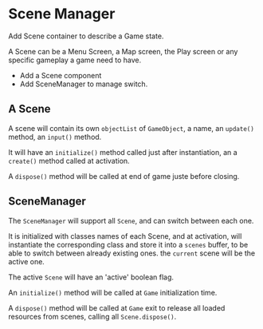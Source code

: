 # Scene Manager

Add Scene container to describe a Game state.

A Scene can be a Menu Screen, a Map screen, the Play screen or any specific gameplay a game need to have.

- Add a Scene component
- Add SceneManager to manage switch.

## A Scene

A scene will contain its own `objectList` of `GameObject`, a name, an `update()` method, an `input()` method.

It will have an `initialize()` method called just after instantiation, an a `create()` method called at activation.

A `dispose()` method will be called at end of game juste before closing.

## SceneManager

The `SceneManager` will support all `Scene`, and can switch between each one.

It is initialized with classes names of each Scene, and at activation, will instantiate the corresponding class and store it into a `scenes` buffer, to be able to switch between already existing ones. the `current` scene will be the active one.

The active `Scene` will have an 'active' boolean flag.

An `initialize()` method will be called at `Game` initialization time.

A `dispose()` method will be called at `Game` exit to release all loaded resources from scenes, calling all `Scene.dispose()`.
